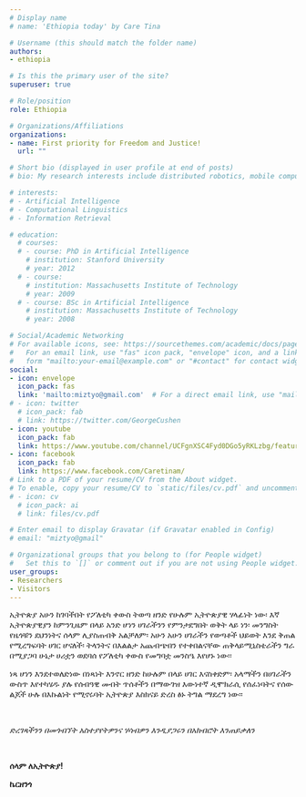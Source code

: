 ```yaml
---
# Display name
# name: 'Ethiopia today' by Care Tina 

# Username (this should match the folder name)
authors:
- ethiopia

# Is this the primary user of the site?
superuser: true

# Role/position
role: Ethiopia

# Organizations/Affiliations
organizations:
- name: First priority for Freedom and Justice! 
  url: ""

# Short bio (displayed in user profile at end of posts)
# bio: My research interests include distributed robotics, mobile computing and programmable matter.

# interests:
# - Artificial Intelligence
# - Computational Linguistics
# - Information Retrieval

# education:
  # courses:
  # - course: PhD in Artificial Intelligence
    # institution: Stanford University
    # year: 2012
  # - course: 
    # institution: Massachusetts Institute of Technology
    # year: 2009
  # - course: BSc in Artificial Intelligence
    # institution: Massachusetts Institute of Technology
    # year: 2008

# Social/Academic Networking
# For available icons, see: https://sourcethemes.com/academic/docs/page-builder/#icons
#   For an email link, use "fas" icon pack, "envelope" icon, and a link in the
#   form "mailto:your-email@example.com" or "#contact" for contact widget.
social:
- icon: envelope
  icon_pack: fas
  link: 'mailto:miztyo@gmail.com'  # For a direct email link, use "mailto:test@example.org".
# - icon: twitter
  # icon_pack: fab
  # link: https://twitter.com/GeorgeCushen
- icon: youtube
  icon_pack: fab
  link: https://www.youtube.com/channel/UCFgnXSC4Fyd0DGo5yRKLzbg/featured
- icon: facebook
  icon_pack: fab
  link: https://www.facebook.com/Caretinam/
# Link to a PDF of your resume/CV from the About widget.
# To enable, copy your resume/CV to `static/files/cv.pdf` and uncomment the lines below.
# - icon: cv
  # icon_pack: ai
  # link: files/cv.pdf

# Enter email to display Gravatar (if Gravatar enabled in Config)
# email: "miztyo@gmail"

# Organizational groups that you belong to (for People widget)
#   Set this to `[]` or comment out if you are not using People widget.
user_groups:
- Researchers
- Visitors
---
```


</p>ኢትዮጵያ አሁን ከገባችበት የፖለቲካ ቀውስ ትወጣ ዘንድ የሁሉም ኢትዮጵያዊ ሃላፊነት ነው፡ እኛ ኢትዮጵያዊያን ከምንጊዜም በላይ አንድ ሆነን ሀገራችንን የምንታደግበት ወቅት ላይ ነን፡ መንግስት የዜጎቹን ደህንነትና ሰላም ሊያስጠብቅ አልቻለም፡ አሁን አሁን ሀገራችን የወጣቶች ህይወት እንደ ቅጠል የሚረግፍባት ሀገር ሆናለች፡ ትላንትና በእልልታ አጨብጭበን የተቀበልናቸው ጠቅላይሚኒስቴራችን ግራ በሚያጋባ ሁኔታ ሀሪቷን ወደባሰ የፖለቲካ ቀውስ የመግባቷ መንስዔ እየሆኑ ነው፡፡</p>


</p>ነጻ ሆነን እንደተወለድነው በነጻነት እንኖር ዘንድ ከሁሉም በላይ ሀገር እናስቀድም፡ አላማችን በሀገራችን ውስጥ እየተካሄዱ ያሉ የሰብዓዊ መብት ጥሰቶችን በማውገዝ እውነተኛ ዲሞክራሲ የሰፈነባትና የሰው ልጆች ሁሉ በእኩልነት የሚኖሩባት ኢትዮጵያ እስክናይ ድረስ ፅኑ ትግል ማደረግ ነው፡፡ </p>

&nbsp;&nbsp;

*ድረገጻችንን በመጎብኘት አስተያየትዎንና ሃሳብዎን እንዲያጋሩን በአክብሮት እንጠይቃለን*

&nbsp;&nbsp;

**ሰላም ለኢትዮጵያ!**

**ኬርዘንጎ**

